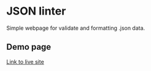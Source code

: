 # JSON linter
Simple webpage for validate and formatting .json data.

## Demo page
[Link to live site](https://filiphuhta.se/json-linter)